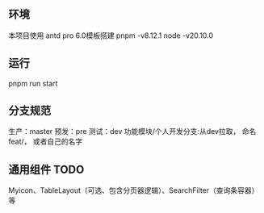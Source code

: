 ## 环境
本项目使用 antd pro 6.0模板搭建
pnpm -v8.12.1
node -v20.10.0

## 运行
pnpm run start 

## 分支规范
生产：master
预发：pre
测试：dev
功能模块/个人开发分支:从dev拉取， 命名feat/， 或者自己的名字

## 通用组件 TODO
Myicon、TableLayout（可选、包含分页器逻辑）、SearchFilter（查询条容器）等

